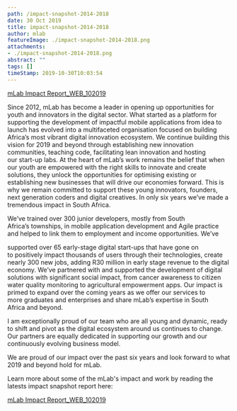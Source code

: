 ```yaml
---
path: /impact-snapshot-2014-2018
date: 30 Oct 2019
title: impact-snapshot-2014-2018
author: mlab
featureImage: ./impact-snapshot-2014-2018.png
attachments: 
- ./impact-snapshot-2014-2018.png
abstract: ""
tags: []
timeStamp: 2019-10-30T10:03:54
---
```


[mLab Impact Report\_WEB\_102019](https:&#x2F;&#x2F;mlab.co.za&#x2F;wp-content&#x2F;uploads&#x2F;2019&#x2F;11&#x2F;mLab-Impact-Report_WEB_102019.pdf)

Since 2012, mLab has become a leader in opening up opportunities for youth and innovators in the digital sector. What started as a platform for supporting the development of impactful mobile applications from idea to launch has evolved into a multifaceted organisation focused on building Africa’s most vibrant digital innovation ecosystem. We continue building this vision for 2019 and beyond through establishing new innovation communities, teaching code, facilitating lean innovation and hosting our start-up labs. At the heart of mLab’s work remains the belief that when our youth are empowered with the right skills to innovate and create solutions, they unlock the opportunities for optimising existing or establishing new businesses that will drive our economies forward. This is why we remain committed to support these young innovators, founders, next generation coders and digital creatives. In only six years we’ve made a tremendous impact in South Africa.

We’ve trained over 300 junior developers, mostly from South Africa’s townships, in mobile application development and Agile practice and helped to link them to employment and income opportunities. We’ve

supported over 65 early-stage digital start-ups that have gone on to positively impact thousands of users through their technologies, create nearly 300 new jobs, adding R30 million in early stage revenue to the digital economy. We’ve partnered with and supported the development of digital solutions with significant social impact, from cancer awareness to citizen water quality monitoring to agricultural empowerment apps. Our impact is primed to expand over the coming years as we offer our services to more graduates and enterprises and share mLab’s expertise in South Africa and beyond.

I am exceptionally proud of our team who are all young and dynamic, ready to shift and pivot as the digital ecosystem around us continues to change. Our partners are equally dedicated in supporting our growth and our continuously evolving business model.

We are proud of our impact over the past six years and look forward to what 2019 and beyond hold for mLab.

Learn more about some of the mLab's impact and work by reading the latests impact snapshot report here:

[mLab Impact Report\_WEB\_102019](https:&#x2F;&#x2F;mlab.co.za&#x2F;wp-content&#x2F;uploads&#x2F;2019&#x2F;11&#x2F;mLab-Impact-Report_WEB_102019.pdf)


